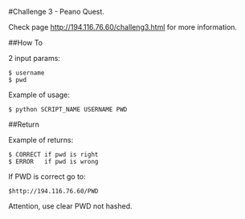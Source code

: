 #Challenge 3 - Peano Quest.

Check page http://194.116.76.60/challeng3.html for more information.

##How To

2 input params:

	$ username 
	$ pwd

Example of usage:

	$ python SCRIPT_NAME USERNAME PWD


##Return 

Example of returns:

  	$ CORRECT if pwd is right
 	$ ERROR   if pwd is wrong

If PWD is correct go to:

	$http://194.116.76.60/PWD

Attention, use clear PWD not hashed.